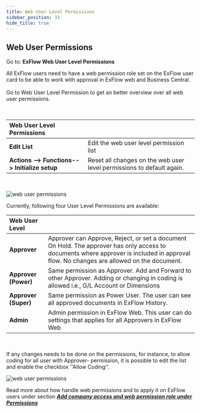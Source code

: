 ```yaml
---
title: Web User Level Permissions
sidebar_position: 33
hide_title: true
---
```

## Web User Permissions

Go to: **ExFlow Web User Level Permissions** 

All ExFlow users need to have a web permission role set on the ExFlow user card to be able to work with approval in ExFlow web and Business Central.<br/><br/>
Go to Web User Level Permission to get an better overview over all web user permissions.


<br/>
 

|Web User Level Permissions |    |
|:-|:-|
|**Edit List**| Edit the web user level permission list
|**Actions --> Functions-- > Initialize setup**|  Reset all changes on the web user level permissions to default again.

<br/>



![web user permissions](@site/static/img/media/exflow-web-user-level-permissions-001.png)


Currently, following four User Level Permissions are available:<br/>


| Web User Level |    |
|:-|:-|
|**Approver**| Approver can Approve, Reject, or set a document On Hold. The approver has only access to documents where approver is included in approval flow. No changes are allowed on the document.
|**Approver (Power)**|  Same permission as Approver. Add and Forward to other Approver. Adding or changing in coding is allowed i.e., G/L Account or Dimensions
|**Approver (Super)**|  Same permission as Power User. The  user can see all approved documents in ExFlow History.
|**Admin**|  Admin permission in ExFlow Web. This user can do settings that applies for all Approvers in ExFlow Web

<br/>

If any changes needs to be done on the permissions, for instance, to allow coding for all user with Approver- permission, it is possible to edit the list and enable the checkbox ''Allow Coding''. 
<br/>

![web user permissions](@site/static/img/media/exflow-web-user-level-permissions-002.png)


Read more about how handle web permissions and to apply it on ExFlow users under section [***Add company access and web permission role under Permissions***](https://docs.exflow.cloud/business-central/docs/user-manual/business-functionality/exflow-user#add-company-access-and-web-permission-role-under-permissions)
